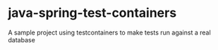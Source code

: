 # java-spring-test-containers
A sample project using testcontainers to make tests run against a real database
